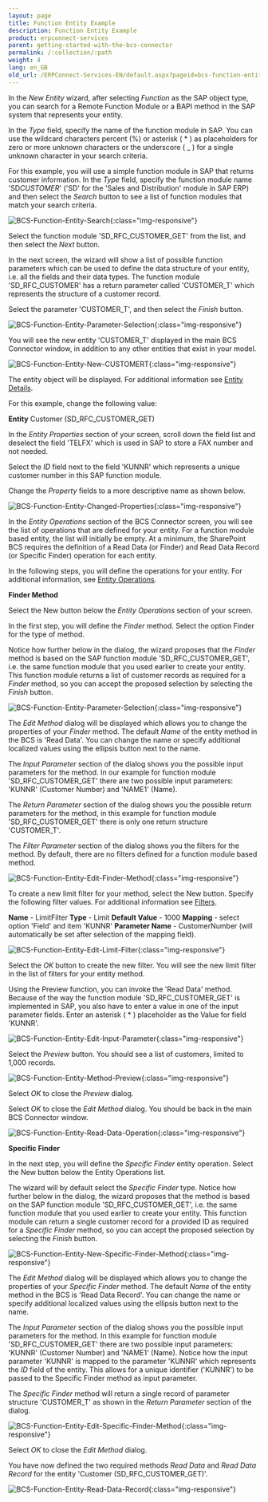 ```yaml
---
layout: page
title: Function Entity Example
description: Function Entity Example
product: erpconnect-services
parent: getting-started-with-the-bcs-connector
permalink: /:collection/:path
weight: 4
lang: en_GB
old_url: /ERPConnect-Services-EN/default.aspx?pageid=bcs-function-entity-example
---
```


In the *New Entity* wizard, after selecting *Function* as the SAP object type, you can search for a Remote Function Module or a BAPI method in the SAP system that represents your entity.

In the *Type* field, specify the name of the function module in SAP. You can use the wildcard characters percent (%) or asterisk ( * ) as placeholders for zero or more unknown characters or the underscore ( _ ) for a single unknown character in your search criteria.

For this example, you will use a simple function module in SAP that returns customer information. In the *Type* field, specify the function module name 'SD*CUSTOMER*' ('SD' for the 'Sales and Distribution' module in SAP ERP) and then select the *Search* button to see a list of function modules that match your search criteria.

![BCS-Function-Entity-Search](/img/content/BCS-Function-Entity-Search.png){:class="img-responsive"}

Select the function module 'SD_RFC_CUSTOMER_GET' from the list, and then select the *Next* button.

In the next screen, the wizard will show a list of possible function parameters which can be used to define the data structure of your entity, i.e. all the fields and their data types. The function module 'SD_RFC_CUSTOMER' has a return parameter called 'CUSTOMER_T' which represents the structure of a customer record.

Select the parameter 'CUSTOMER_T', and then select the *Finish* button.

![BCS-Function-Entity-Parameter-Selection](/img/content/BCS-Function-Entity-Parameter-Selection.png){:class="img-responsive"}

You will see the new entity 'CUSTOMER_T' displayed in the main BCS Connector window, in addition to any other entities that exist in your model.


![BCS-Function-Entity-New-CUSTOMERT](/img/content/BCS-Function-Entity-New-CUSTOMERT.png){:class="img-responsive"}

The entity object will be displayed. For additional information see [Entity Details](./creating-a-new-model/entity-details).

For this example, change the following value:

**Entity**	 Customer (SD_RFC_CUSTOMER_GET)

In the *Entity Properties* section of your screen, scroll down the field list and deselect the field 'TELFX' which is used in SAP to store a FAX number and not needed.

Select the *ID* field next to the field 'KUNNR' which represents a unique customer number in this SAP function module.

Change the *Property* fields to a more descriptive name as shown below.

![BCS-Function-Entity-Changed-Properties](/img/content/BCS-Function-Entity-Changed-Properties.png){:class="img-responsive"}

In the *Entity Operations* section of the BCS Connector screen, you will see the list of operations that are defined for your entity. For a function module based entity, the list will initially be empty. At a minimum, the SharePoint BCS requires the definition of a Read Data (or Finder) and Read Data Record (or Specific Finder) operation for each entity.

In the following steps, you will define the operations for your entity.
For additional information, see [Entity Operations](./creating-a-new-model/entity-operations).


**Finder Method**

Select the New button below the *Entity Operations* section of your screen.

In the first step, you will define the *Finder* method. Select the option Finder for the type of method.

Notice how further below in the dialog, the wizard proposes that the *Finder* method is based on the SAP function module 'SD_RFC_CUSTOMER_GET', i.e. the same function module that you used earlier to create your entity. This function module returns a list of customer records as required for a *Finder* method, so you can accept the proposed selection by selecting the *Finish* button.

![BCS-Function-Entity-Parameter-Selection](/img/content/BCS-Function-Entity-Parameter-Selection.png){:class="img-responsive"}

The *Edit Method* dialog will be displayed which allows you to change the properties of your *Finder* method. The default *Name* of the entity method in the BCS is 'Read Data'. You can change the name or specify additional localized values using the ellipsis button next to the name.

The *Input Parameter* section of the dialog shows you the possible input parameters for the method. In our example for function module 'SD_RFC_CUSTOMER_GET' there are two possible input parameters: 'KUNNR' (Customer Number) and 'NAME1' (Name).

The *Return Parameter* section of the dialog shows you the possible return parameters for the method, in this example for function module 'SD_RFC_CUSTOMER_GET' there is only one return structure 'CUSTOMER_T'.

The *Filter Parameter* section of the dialog shows you the filters for the method. By default, there are no filters defined for a function module based method.


![BCS-Function-Entity-Edit-Finder-Method](/img/content/BCS-Function-Entity-Edit-Finder-Method.png){:class="img-responsive"}

To create a new limit filter for your method, select the New button. Specify the following filter values. For additional information see [Filters](./creating-a-new-model/filters).


**Name** -	 LimitFilter
**Type** -	 Limit
**Default Value** -	 1000
 **Mapping** -	 select option 'Field' and item 'KUNNR'
 **Parameter Name** -	 CustomerNumber (will automatically be set after selection of the mapping field).



![BCS-Function-Entity-Edit-Limit-Filter](/img/content/BCS-Function-Entity-Edit-Limit-Filter.png){:class="img-responsive"}

Select the *OK* button to create the new filter. You will see the new limit filter in the list of filters for your entity method.

Using the Preview function, you can invoke the 'Read Data' method. Because of the way the function module 'SD_RFC_CUSTOMER_GET' is implemented in SAP, you also have to enter a value in one of the input parameter fields. Enter an asterisk ( * ) placeholder as the Value for field 'KUNNR'.


![BCS-Function-Entity-Edit-Input-Parameter](/img/content/BCS-Function-Entity-Edit-Input-Parameter.png){:class="img-responsive"}

Select the *Preview* button. You should see a list of customers, limited to 1,000 records.

![BCS-Function-Entity-Method-Preview](/img/content/BCS-Function-Entity-Method-Preview.png){:class="img-responsive"}

Select *OK* to close the *Preview* dialog.

Select *OK* to close the *Edit Method* dialog. You should be back in the main BCS Connector window.



![BCS-Function-Entity-Read-Data-Operation](/img/content/BCS-Function-Entity-Read-Data-Operation.png){:class="img-responsive"}

**Specific Finder**

In the next step, you will define the *Specific Finder* entity operation. Select the New button below the Entity Operations list.

The wizard will by default select the *Specific Finder* type. Notice how further below in the dialog, the wizard proposes that the method is based on the SAP function module 'SD_RFC_CUSTOMER_GET', i.e. the same function module that you used earlier to create your entity. This function module can return a single customer record for a provided ID as required for a *Specific Finder* method, so you can accept the proposed selection by selecting the *Finish* button.

![BCS-Function-Entity-New-Specific-Finder-Method](/img/content/BCS-Function-Entity-New-Specific-Finder-Method.png){:class="img-responsive"}

The *Edit Method* dialog will be displayed which allows you to change the properties of your *Specific Finder* method. The default *Name* of the entity method in the BCS is 'Read Data Record'. You can change the name or specify additional localized values using the ellipsis button next to the name.

The *Input Parameter* section of the dialog shows you the possible input parameters for the method. In this example for function module 'SD_RFC_CUSTOMER_GET' there are two possible input parameters: 'KUNNR' (Customer Number) and 'NAME1' (Name). Notice how the input parameter 'KUNNR' is mapped to the parameter 'KUNNR' which represents the *ID* field of the entity. This allows for a unique identifier ('KUNNR') to be passed to the Specific Finder method as input parameter. 

The *Specific Finder* method will return a single record of parameter structure 'CUSTOMER_T' as shown in the *Return Parameter* section of the dialog.

![BCS-Function-Entity-Edit-Specific-Finder-Method](/img/content/BCS-Function-Entity-Edit-Specific-Finder-Method.png){:class="img-responsive"}

Select *OK* to close the *Edit Method* dialog.

You have now defined the two required methods *Read Data* and *Read Data Record* for the entity 'Customer (SD_RFC_CUSTOMER_GET)'.

![BCS-Function-Entity-Read-Data-Record](/img/content/BCS-Function-Entity-Read-Data-Record.png){:class="img-responsive"}
